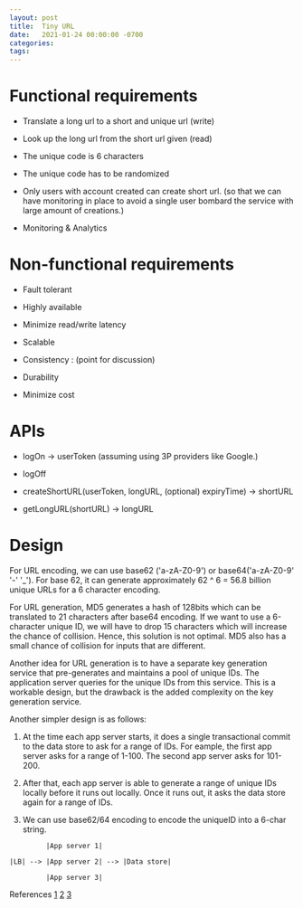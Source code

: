 ```yaml
---
layout: post
title:  Tiny URL
date:   2021-01-24 00:00:00 -0700
categories:
tags:
---
```


# Functional requirements

- Translate a long url to a short and unique url (write)

- Look up the long url from the short url given (read)

- The unique code is 6 characters

- The unique code has to be randomized

- Only users with account created can create short url.
  (so that we can have monitoring in place to avoid a single user bombard the 
  service with large amount of creations.)

- Monitoring & Analytics

# Non-functional requirements

 - Fault tolerant

 - Highly available

 - Minimize read/write latency

 - Scalable

 - Consistency : (point for discussion)

 - Durability

 - Minimize cost

 # APIs

 - logOn -> userToken (assuming using 3P providers like Google.)

 - logOff

 - createShortURL(userToken, longURL, (optional) expiryTime) -> shortURL

 - getLongURL(shortURL) -> longURL

 # Design

 For URL encoding, we can use base62 ('a-zA-Z0-9') or base64('a-zA-Z0-9' '-' '_').
 For base 62, it can generate approximately 62 ^ 6 = 56.8 billion unique URLs for
 a 6 character encoding.

 For URL generation, MD5 generates a hash of 128bits which can be translated to 
 21 characters after base64 encoding. If we want to use a 6-character unique ID, we
 will have to drop 15 characters which will increase the chance of collision. Hence,
 this solution is not optimal. MD5 also has a small chance of collision for inputs
 that are different. 

 Another idea for URL generation is to have a separate key generation service that
 pre-generates and maintains a pool of unique IDs. The application server queries 
 for the unique IDs from this service. This is a workable design, but the drawback
 is the added complexity on the key generation service.

 Another simpler design is as follows:

 1. At the time each app server starts, it does a single transactional commit
 to the data store to ask for a range of IDs. For eample, the first app server
 asks for a range of 1-100. The second app server asks for 101-200.

 2. After that, each app server is able to generate a range of unique IDs locally
 before it runs out locally. Once it runs out, it asks the data store again
 for a range of IDs.

 3. We can use base62/64 encoding to encode the uniqueID into a 6-char string.

 ```
          |App server 1|

 |LB| --> |App server 2| --> |Data store|

          |App server 3|
 ```

References 
[1](https://leetcode.com/discuss/interview-question/system-design/124658/design-url-shortening-service-like-tinyurl)
[2](https://www.youtube.com/watch?v=YN7hCvBOFxk)
[3](https://www.youtube.com/watch?v=JQDHz72OA3c)
